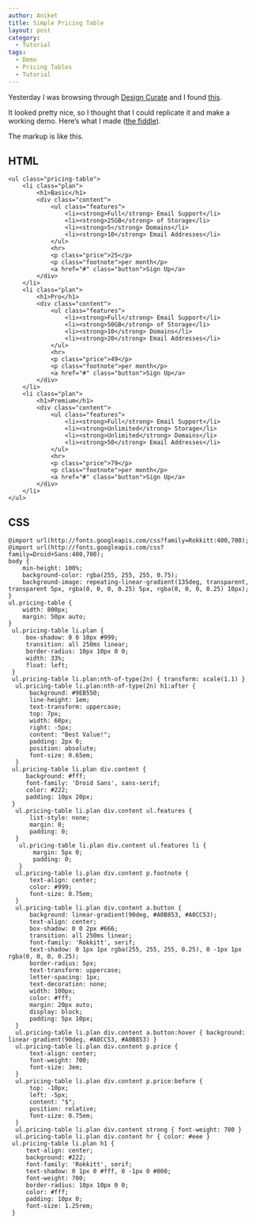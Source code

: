 ```yaml
---
author: Aniket
title: Simple Pricing Table
layout: post
category:
  - Tutorial
tags:
  - Demo
  - Pricing Tables
  - Tutorial
---
```

Yesterday I was browsing through [Design Curate][1] and I found [this][2].

It looked pretty nice, so I thought that I could replicate it and make a working demo. Here’s what I made ([the fiddle][3]).

The markup is like this.

## HTML

    <ul class="pricing-table">
        <li class="plan">
            <h1>Basic</h1>
            <div class="content">
                <ul class="features">
                    <li><strong>Full</strong> Email Support</li>
                    <li><strong>25GB</strong> of Storage</li>
                    <li><strong>5</strong> Domains</li>
                    <li><strong>10</strong> Email Addresses</li>
                </ul>
                <hr>
                <p class="price">25</p>
                <p class="footnote">per month</p>
                <a href="#" class="button">Sign Up</a>
            </div>
        </li>
        <li class="plan">
            <h1>Pro</h1>
            <div class="content">
                <ul class="features">
                    <li><strong>Full</strong> Email Support</li>
                    <li><strong>50GB</strong> of Storage</li>
                    <li><strong>10</strong> Domains</li>
                    <li><strong>20</strong> Email Addresses</li>
                </ul>
                <hr>
                <p class="price">49</p>
                <p class="footnote">per month</p>
                <a href="#" class="button">Sign Up</a>
            </div>
        </li>
        <li class="plan">
            <h1>Premium</h1>
            <div class="content">
                <ul class="features">
                    <li><strong>Full</strong> Email Support</li>
                    <li><strong>Unlimited</strong> Storage</li>
                    <li><strong>Unlimited</strong> Domains</li>
                    <li><strong>50</strong> Email Addresses</li>
                </ul>
                <hr>
                <p class="price">79</p>
                <p class="footnote">per month</p>
                <a href="#" class="button">Sign Up</a>
            </div>
        </li>
    </ul>
    

## CSS

    @import url(http://fonts.googleapis.com/css?family=Rokkitt:400,700);
    @import url(http://fonts.googleapis.com/css?family=Droid+Sans:400,700);
    body {
        min-height: 100%;
        background-color: rgba(255, 255, 255, 0.75);
        background-image: repeating-linear-gradient(135deg, transparent, transparent 5px, rgba(0, 0, 0, 0.25) 5px, rgba(0, 0, 0, 0.25) 10px);
    }
    ul.pricing-table {
        width: 800px;
        margin: 50px auto;
    }
     ul.pricing-table li.plan {
         box-shadow: 0 0 10px #999;
         transition: all 250ms linear;
         border-radius: 10px 10px 0 0;
         width: 33%;
         float: left;
     }
     ul.pricing-table li.plan:nth-of-type(2n) { transform: scale(1.1) }
      ul.pricing-table li.plan:nth-of-type(2n) h1:after {
          background: #9EB550;
          line-height: 1em;
          text-transform: uppercase;
          top: 7px;
          width: 60px;
          right: -5px;
          content: "Best Value!";
          padding: 2px 0;
          position: absolute;
          font-size: 0.65em;
      }
     ul.pricing-table li.plan div.content {
         background: #fff;
         font-family: 'Droid Sans', sans-serif;
         color: #222;
         padding: 10px 20px;
     }
      ul.pricing-table li.plan div.content ul.features {
          list-style: none;
          margin: 0;
          padding: 0;
      }
       ul.pricing-table li.plan div.content ul.features li {
           margin: 5px 0;
           padding: 0;
       }
      ul.pricing-table li.plan div.content p.footnote {
          text-align: center;
          color: #999;
          font-size: 0.75em;
      }
      ul.pricing-table li.plan div.content a.button {
          background: linear-gradient(90deg, #A0B853, #A0CC53);
          text-align: center;
          box-shadow: 0 0 2px #666;
          transition: all 250ms linear;
          font-family: 'Rokkitt', serif;
          text-shadow: 0 1px 1px rgba(255, 255, 255, 0.25), 0 -1px 1px rgba(0, 0, 0, 0.25);
          border-radius: 5px;
          text-transform: uppercase;
          letter-spacing: 1px;
          text-decoration: none;
          width: 100px;
          color: #fff;
          margin: 20px auto;
          display: block;
          padding: 5px 10px;
      }
      ul.pricing-table li.plan div.content a.button:hover { background: linear-gradient(90deg, #A0CC53, #A0B853) }
      ul.pricing-table li.plan div.content p.price {
          text-align: center;
          font-weight: 700;
          font-size: 3em;
      }
      ul.pricing-table li.plan div.content p.price:before {
          top: -10px;
          left: -5px;
          content: "$";
          position: relative;
          font-size: 0.75em;
      }
      ul.pricing-table li.plan div.content strong { font-weight: 700 }
      ul.pricing-table li.plan div.content hr { color: #eee }
     ul.pricing-table li.plan h1 {
         text-align: center;
         background: #222;
         font-family: 'Rokkitt', serif;
         text-shadow: 0 1px 0 #fff, 0 -1px 0 #000;
         font-weight: 700;
         border-radius: 10px 10px 0 0;
         color: #fff;
         padding: 10px 0;
         font-size: 1.25rem;
     }

 [1]: http://designcurate.com "Design Curate"
 [2]: http://designcurate.com/resource/pricing-tables "Design Curate - Pricing Tables"
 [3]: http://jsfiddle.net/aniketpant/FGct5/ "jsFiddle - Pricing Tables"